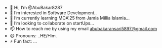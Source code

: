 - 👋 Hi, I’m @AbuBakar8287
- 👀 I’m interested in Software Development..
- 🌱 I’m currently learning  MCA'25 from Jamia Millia Islamia...
- 💞️ I’m looking to collaborate on startUps...
- 📫 How to reach me by using my email abubakaransari5897@gmail.com
- 😄 Pronouns: ..HE/Him.
- ⚡ Fun fact: ...

<!---
AbuBakar8287/AbuBakar8287 is a ✨ special ✨ repository because its `README.md` (this file) appears on your GitHub profile.
You can click the Preview link to take a look at your changes.
--->
